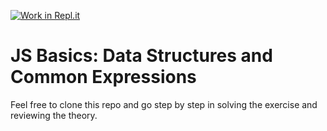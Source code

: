 [![Work in Repl.it](https://classroom.github.com/assets/work-in-replit-14baed9a392b3a25080506f3b7b6d57f295ec2978f6f33ec97e36a161684cbe9.svg)](https://classroom.github.com/online_ide?assignment_repo_id=3073397&assignment_repo_type=AssignmentRepo)
# JS Basics: Data Structures and Common Expressions

Feel free to clone this repo and go step by step in solving the exercise and reviewing the theory.
